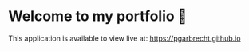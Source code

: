# Welcome to my portfolio 👋

This application is available to view live at:
https://pgarbrecht.github.io
